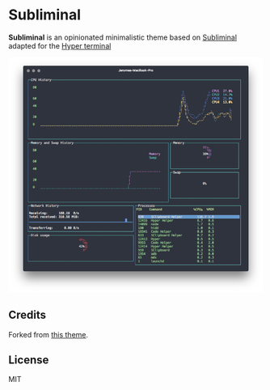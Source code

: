 # Subliminal
**Subliminal** is an opinionated minimalistic theme based on [Subliminal](https://github.com/gaearon/subliminal)
adapted for the [Hyper terminal](https://hyper.is/)

![Screenshot](screenshot.png)

## Credits
Forked from [this theme](https://github.com/gaearon/subliminal).

## License
MIT
